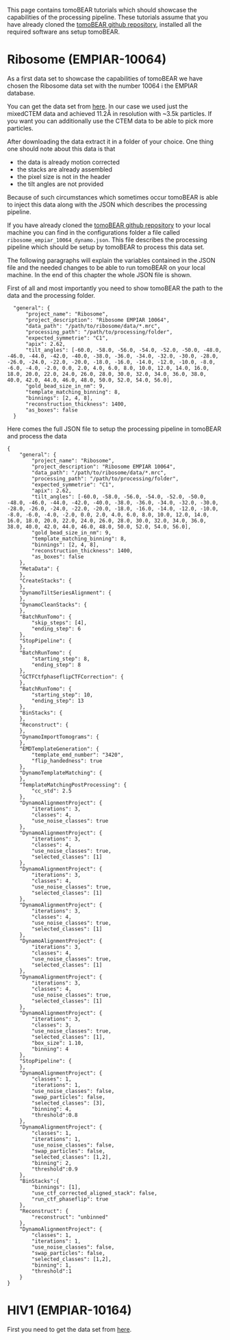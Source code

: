 This page contains tomoBEAR tutorials which should showcase the capabilities of the processing pipeline. These tutorials assume that you have already cloned the [tomoBEAR github repository](https://github.com/KudryashevLab/tomoBEAR), installed all the required software ans setup tomoBEAR.

# Ribosome (EMPIAR-10064)

As a first data set to showcase the capabilities of tomoBEAR we have chosen the Ribosome data set with the number 10064 i the EMPIAR database.

You can get the data set from [here](https://www.ebi.ac.uk/empiar/EMPIAR-10064/). In our case we used just the mixedCTEM data and achieved 11.2Å in resolution with ~3.5k particles. If you want you can additionally use the CTEM data to be able to pick more particles.

After downloading the data extract it in a folder of your choice. One thing one should note about this data is that

* the data is already motion corrected
* the stacks are already assembled
* the pixel size is not in the header
* the tilt angles are not provided

Because of such circumstances which sometimes occur tomoBEAR is able to inject this data along with the JSON which describes the processing pipeline.

If you have already cloned the [tomoBEAR github repository](https://github.com/KudryashevLab/tomoBEAR) to your local machine you can find in the configurations folder a file called `ribosome_empiar_10064_dynamo.json`. This file describes the processing pipeline which should be setup by tomoBEAR to process this data set.

The following paragraphs will explain the variables contained in the JSON file and the needed changes to be able to run tomoBEAR on your local machine. In the end of this chapter the whole JSON file is shown.

First of all and most importantly you need to show tomoBEAR the path to the data and the processing folder.

`  "general": {`  
`      "project_name": "Ribosome",`  
`      "project_description": "Ribosome EMPIAR 10064",`  
`      "data_path": "/path/to/ribosome/data/*.mrc",`  
`      "processing_path": "/path/to/processing/folder",`  
`      "expected_symmetrie": "C1",`  
`      "apix": 2.62,`  
`      "tilt_angles": [-60.0, -58.0, -56.0, -54.0, -52.0, -50.0, -48.0, -46.0, -44.0, -42.0, -40.0, -38.0, -36.0, -34.0, -32.0, -30.0, -28.0, -26.0, -24.0, -22.0, -20.0, -18.0, -16.0, -14.0, -12.0, -10.0, -8.0, -6.0, -4.0, -2.0, 0.0, 2.0, 4.0, 6.0, 8.0, 10.0, 12.0, 14.0, 16.0, 18.0, 20.0, 22.0, 24.0, 26.0, 28.0, 30.0, 32.0, 34.0, 36.0, 38.0, 40.0, 42.0, 44.0, 46.0, 48.0, 50.0, 52.0, 54.0, 56.0],`  
`      "gold_bead_size_in_nm": 9,`  
`      "template_matching_binning": 8,`  
`      "binnings": [2, 4, 8],`  
`      "reconstruction_thickness": 1400,`  
`      "as_boxes": false`  
`  }`  



Here comes the full JSON file to setup the processing pipeline in tomoBEAR and process the data

`{`  
`    "general": {`  
`        "project_name": "Ribosome",`  
`        "project_description": "Ribosome EMPIAR 10064",`  
`        "data_path": "/path/to/ribosome/data/*.mrc",`  
`        "processing_path": "/path/to/processing/folder",`  
`        "expected_symmetrie": "C1",`  
`        "apix": 2.62,`  
`        "tilt_angles": [-60.0, -58.0, -56.0, -54.0, -52.0, -50.0, -48.0, -46.0, -44.0, -42.0, -40.0, -38.0, -36.0, -34.0, -32.0, -30.0, -28.0, -26.0, -24.0, -22.0, -20.0, -18.0, -16.0, -14.0, -12.0, -10.0, -8.0, -6.0, -4.0, -2.0, 0.0, 2.0, 4.0, 6.0, 8.0, 10.0, 12.0, 14.0, 16.0, 18.0, 20.0, 22.0, 24.0, 26.0, 28.0, 30.0, 32.0, 34.0, 36.0, 38.0, 40.0, 42.0, 44.0, 46.0, 48.0, 50.0, 52.0, 54.0, 56.0],`  
`        "gold_bead_size_in_nm": 9,`  
`        "template_matching_binning": 8,`  
`        "binnings": [2, 4, 8],`  
`        "reconstruction_thickness": 1400,`  
`        "as_boxes": false`  
`    },`  
`    "MetaData": {`  
`    },`  
`    "CreateStacks": {`  
`    },`  
`    "DynamoTiltSeriesAlignment": {`  
`    },`  
`    "DynamoCleanStacks": {`  
`    },`  
`    "BatchRunTomo": {`  
`        "skip_steps": [4],`  
`        "ending_step": 6`  
`    },`  
`    "StopPipeline": {`  
`    },`  
`    "BatchRunTomo": {`  
`        "starting_step": 8,`  
`        "ending_step": 8`  
`    },`  
`    "GCTFCtfphaseflipCTFCorrection": {`  
`    },`  
`    "BatchRunTomo": {`  
`        "starting_step": 10,`  
`        "ending_step": 13`  
`    },`  
`    "BinStacks": {`  
`    },`  
`    "Reconstruct": {`  
`    },`  
`    "DynamoImportTomograms": {`  
`    },`  
`    "EMDTemplateGeneration": {`  
`        "template_emd_number": "3420",`  
`        "flip_handedness": true`  
`    },`  
`    "DynamoTemplateMatching": {`  
`    },`  
`    "TemplateMatchingPostProcessing": {`  
`        "cc_std": 2.5`  
`    },`  
`    "DynamoAlignmentProject": {`  
`        "iterations": 3,`  
`        "classes": 4,`  
`        "use_noise_classes": true`  
`    },`  
`    "DynamoAlignmentProject": {`  
`        "iterations": 3,`  
`        "classes": 4,`  
`        "use_noise_classes": true,`  
`        "selected_classes": [1]`  
`    },`  
`    "DynamoAlignmentProject": {`  
`        "iterations": 3,`  
`        "classes": 4,`  
`        "use_noise_classes": true,`  
`        "selected_classes": [1]`  
`    },`  
`    "DynamoAlignmentProject": {`  
`        "iterations": 3,`  
`        "classes": 4,`  
`        "use_noise_classes": true,`  
`        "selected_classes": [1]`  
`    },`  
`    "DynamoAlignmentProject": {`  
`        "iterations": 3,`  
`        "classes": 4,`  
`        "use_noise_classes": true,`  
`        "selected_classes": [1]`  
`    },`  
`    "DynamoAlignmentProject": {`  
`        "iterations": 3,`  
`        "classes": 4,`  
`        "use_noise_classes": true,`  
`        "selected_classes": [1]`  
`    },`  
`    "DynamoAlignmentProject": {`  
`        "iterations": 3,`  
`        "classes": 3,`  
`        "use_noise_classes": true,`  
`        "selected_classes": [1],`  
`        "box_size": 1.10,`  
`        "binning": 4`  
`    },`  
`    "StopPipeline": {`  
`    },`  
`    "DynamoAlignmentProject": {`  
`        "classes": 1,`  
`        "iterations": 1,`  
`        "use_noise_classes": false,`  
`        "swap_particles": false,`  
`        "selected_classes": [3],`  
`        "binning": 4,`  
`        "threshold":0.8`  
`    },`  
`    "DynamoAlignmentProject": {`  
`        "classes": 1,`  
`        "iterations": 1,`  
`        "use_noise_classes": false,`  
`        "swap_particles": false,`  
`        "selected_classes": [1,2],`  
`        "binning": 2,`  
`        "threshold":0.9`  
`    },`  
`    "BinStacks":{`  
`        "binnings": [1],`  
`        "use_ctf_corrected_aligned_stack": false,`  
`        "run_ctf_phaseflip": true`  
`    },`  
`    "Reconstruct": {`  
`        "reconstruct": "unbinned"`  
`    },`  
`    "DynamoAlignmentProject": {`  
`        "classes": 1,`  
`        "iterations": 1,`  
`        "use_noise_classes": false,`  
`        "swap_particles": false,`  
`        "selected_classes": [1,2],`  
`        "binning": 1,`  
`        "threshold":1`  
`    }`  
`}`  

# HIV1 (EMPIAR-10164)

First you need to get the data set from [here](https://www.ebi.ac.uk/empiar/EMPIAR-10164/).